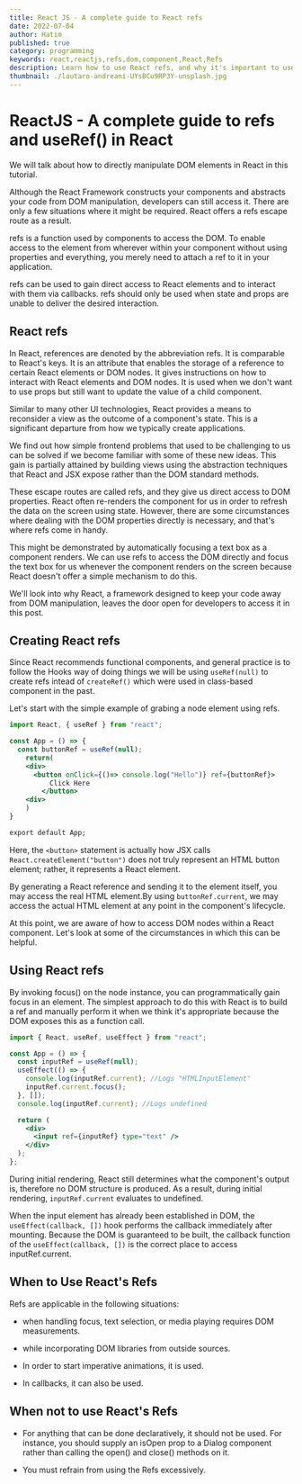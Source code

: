 ```yaml
---
title: React JS - A complete guide to React refs
date: 2022-07-04
author: Hatim
published: true
category: programming
keywords: react,reactjs,refs,dom,component,React,Refs
description: Learn how to use React refs, and why it's important to use them only when React can't handle a function call through its own methods.
thumbnail: ./lautaro-andreani-UYsBCu9RP3Y-unsplash.jpg
---
```


# ReactJS - A complete guide to refs and useRef() in React

We will talk about how to directly manipulate DOM elements in React in this tutorial.

Although the React Framework constructs your components and abstracts your code from DOM manipulation, developers can still access it. There are only a few situations where it might be required. React offers a refs escape route as a result.

refs is a function used by components to access the DOM. To enable access to the element from wherever within your component without using properties and everything, you merely need to attach a ref to it in your application.

refs can be used to gain direct access to React elements and to interact with them via callbacks. refs should only be used when state and props are unable to deliver the desired interaction.

## React refs

In React, references are denoted by the abbreviation refs. It is comparable to React's keys. It is an attribute that enables the storage of a reference to certain React elements or DOM nodes. It gives instructions on how to interact with React elements and DOM nodes. It is used when we don't want to use props but still want to update the value of a child component.

Similar to many other UI technologies, React provides a means to reconsider a view as the outcome of a component's state. This is a significant departure from how we typically create applications.

We find out how simple frontend problems that used to be challenging to us can be solved if we become familiar with some of these new ideas. This gain is partially attained by building views using the abstraction techniques that React and JSX expose rather than the DOM standard methods.

These escape routes are called refs, and they give us direct access to DOM properties. React often re-renders the component for us in order to refresh the data on the screen using state. However, there are some circumstances where dealing with the DOM properties directly is necessary, and that's where refs come in handy.

This might be demonstrated by automatically focusing a text box as a component renders. We can use refs to access the DOM directly and focus the text box for us whenever the component renders on the screen because React doesn't offer a simple mechanism to do this.

We'll look into why React, a framework designed to keep your code away from DOM manipulation, leaves the door open for developers to access it in this post.

## Creating React refs

Since React recommends functional components, and general practice is to follow the Hooks way of doing things we will be using `useRef(null)` to create refs intead of `createRef()` which were used in class-based component in the past.

Let's start with the simple example of grabing a node element using refs.

```jsx
import React, { useRef } from "react";

const App = () => {
  const buttonRef = useRef(null);
	return(
	<div>
	  <button onClick={()=> console.log("Hello")} ref={buttonRef}>
		  Click Here
		</button>
	<div>
	)
}

export default App;

```

Here, the `<button>` statement is actually how JSX calls `React.createElement("button")` does not truly represent an HTML button element; rather, it represents a React element.

By generating a React reference and sending it to the element itself, you may access the real HTML element.By using `buttonRef.current`, we may access the actual HTML element at any point in the component's lifecycle.

At this point, we are aware of how to access DOM nodes within a React component. Let's look at some of the circumstances in which this can be helpful.

## Using React refs

By invoking focus() on the node instance, you can programmatically gain focus in an element. The simplest approach to do this with React is to build a ref and manually perform it when we think it's appropriate because the DOM exposes this as a function call.

```jsx
import { React, useRef, useEffect } from "react";

const App = () => {
  const inputRef = useRef(null);
  useEffect(() => {
    console.log(inputRef.current); //Logs "HTMLInputElement"
    inputRef.current.focus();
  }, []);
  console.log(inputRef.current); //Logs undefined

  return (
    <div>
      <input ref={inputRef} type="text" />
    </div>
  );
};
```

During initial rendering, React still determines what the component's output is, therefore no DOM structure is produced. As a result, during initial rendering, `inputRef.current` evaluates to undefined.

When the input element has already been established in DOM, the `useEffect(callback, [])` hook performs the callback immediately after mounting. Because the DOM is guaranteed to be built, the callback function of the `useEffect(callback, [])` is the correct place to access inputRef.current.

## When to Use React's Refs

Refs are applicable in the following situations:

- when handling focus, text selection, or media playing requires DOM measurements.

- while incorporating DOM libraries from outside sources.

- In order to start imperative animations, it is used.

- In callbacks, it can also be used.

## When not to use React's Refs

- For anything that can be done declaratively, it should not be used. For instance, you should supply an isOpen prop to a Dialog component rather than calling the open() and close() methods on it.

- You must refrain from using the Refs excessively.

